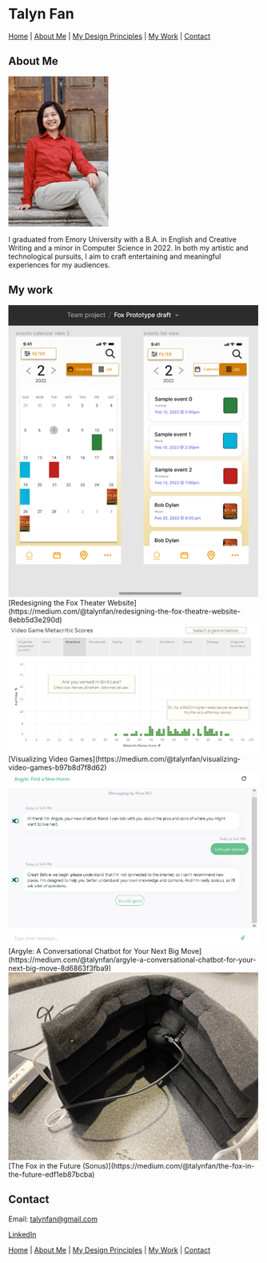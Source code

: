 # Talyn Fan

[Home](/home.md) | [About Me](#about-me) | [My Design Principles](/my-principles.md) | [My Work](#my-work) | [Contact](#contact)

## About Me
<img src="pics/portrait.jpg" alt="Portrait of Talyn Fan" width="200"/>

I graduated from Emory University with a B.A. in English and Creative Writing and a minor in Computer Science in 2022. In both my artistic and technological pursuits, I aim to craft entertaining and meaningful experiences for my audiences.



## My work

<img src="pics/fox calendar figma prototype.png" alt="Redesigning the Fox Theater Website" width="500"/> 
[Redesigning the Fox Theater Website](https://medium.com/@talynfan/redesigning-the-fox-theatre-website-8ebb5d3e290d)


<img src="pics/vg adventure.png" alt="Visualizing Video Games" width="500"/>
[Visualizing Video Games](https://medium.com/@talynfan/visualizing-video-games-b97b8d7f8d62)


<img src="pics/argyle ui.png" alt="Argyle: A Conversational Chatbot for Your Next Big Move" width="500"/>
[Argyle: A Conversational Chatbot for Your Next Big Move](https://medium.com/@talynfan/argyle-a-conversational-chatbot-for-your-next-big-move-8d6863f3fba9)


<img src="pics/sonus final.jpg" alt="The Fox in the Future (Sonus)" width="500"/>
[The Fox in the Future (Sonus)](https://medium.com/@talynfan/the-fox-in-the-future-edf1eb87bcba)


## Contact
Email: talynfan@gmail.com

[LinkedIn](https://www.linkedin.com/in/talyn-fan-987652203/)

[Home](/home.md) | [About Me](#about-me) | [My Design Principles](/my-principles.md) | [My Work](#my-work) | [Contact](#contact)
